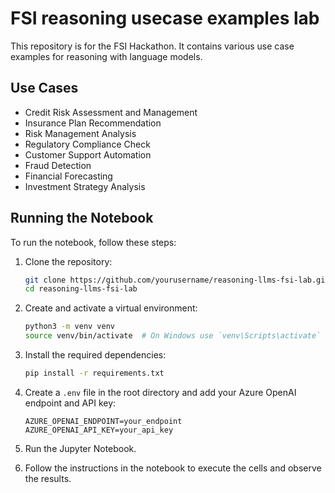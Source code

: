 # FSI reasoning usecase examples lab

This repository is for the FSI Hackathon. It contains various use case examples for reasoning with language models.

## Use Cases

- Credit Risk Assessment and Management
- Insurance Plan Recommendation
- Risk Management Analysis
- Regulatory Compliance Check
- Customer Support Automation
- Fraud Detection
- Financial Forecasting
- Investment Strategy Analysis

## Running the Notebook

To run the notebook, follow these steps:

1. Clone the repository:
    ```sh
    git clone https://github.com/yourusername/reasoning-llms-fsi-lab.git
    cd reasoning-llms-fsi-lab
    ```

2. Create and activate a virtual environment:
    ```sh
    python3 -m venv venv
    source venv/bin/activate  # On Windows use `venv\Scripts\activate`
    ```

3. Install the required dependencies:
    ```sh
    pip install -r requirements.txt
    ```

4. Create a `.env` file in the root directory and add your Azure OpenAI endpoint and API key:
    ```plaintext
    AZURE_OPENAI_ENDPOINT=your_endpoint
    AZURE_OPENAI_API_KEY=your_api_key
    ```

5. Run the Jupyter Notebook.

6. Follow the instructions in the notebook to execute the cells and observe the results.
